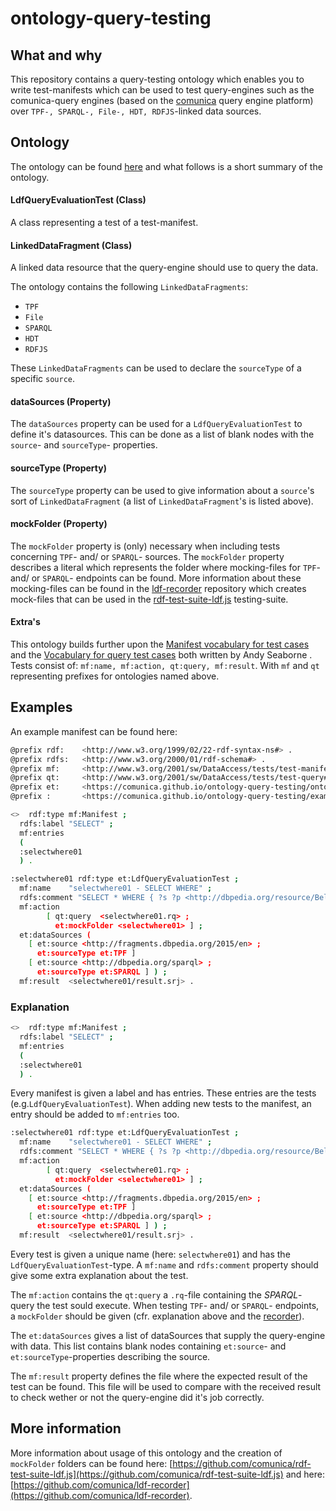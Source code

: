 # ontology-query-testing

## What and why
This repository contains a query-testing ontology which enables you to write test-manifests which can be used to test query-engines such as the comunica-query engines (based on the [comunica](https://github.com/comunica/comunica) query engine platform) over `TPF-, SPARQL-, File-, HDT, RDFJS`-linked data sources. 

## Ontology
The ontology can be found [here](https://github.com/comunica/ontology-query-testing-/ontology-query-testing.ttl) and what follows is a short summary of the ontology.

#### LdfQueryEvaluationTest (Class)
A class representing a test of a test-manifest.

#### LinkedDataFragment (Class)
A linked data resource that the query-engine should use to query the data.

The ontology contains the following `LinkedDataFragments`:
* `TPF`
* `File`
* `SPARQL`
* `HDT`
* `RDFJS`

These `LinkedDataFragments` can be used to declare the `sourceType` of a specific `source`.

#### dataSources (Property)
The `dataSources` property can be used for a `LdfQueryEvaluationTest` to define it's datasources. This can be done as a list of blank nodes with the `source`- and `sourceType`- properties.

#### sourceType (Property)
The `sourceType` property can be used to give information about a `source`'s sort of `LinkedDataFragment` (a list of `LinkedDataFragment`'s is listed above).

#### mockFolder (Property)
The `mockFolder` property is (only) necessary when including tests concerning `TPF`- and/ or `SPARQL`- sources. The `mockFolder` property describes a literal which represents the folder where mocking-files for `TPF`- and/ or `SPARQL`- endpoints can be found. More information about these mocking-files can be found in the [ldf-recorder](https://github.com/comunica/ldf-recorder) repository which creates mock-files that can be used in the [rdf-test-suite-ldf.js](https://github.com/comunica/ldf-recorder) testing-suite.

#### Extra's

This ontology builds further upon the [Manifest vocabulary for test cases](http://www.w3.org/2001/sw/DataAccess/tests/test-manifest#) and the [Vocabulary for query test cases](http://www.w3.org/2001/sw/DataAccess/tests/test-query#) both written by Andy Seaborne . Tests consist of: `mf:name, mf:action, qt:query, mf:result`. With `mf` and `qt` representing prefixes for ontologies named above.

## Examples

An example manifest can be found here:
```bash
@prefix rdf:    <http://www.w3.org/1999/02/22-rdf-syntax-ns#> .
@prefix rdfs:	<http://www.w3.org/2000/01/rdf-schema#> .
@prefix mf:     <http://www.w3.org/2001/sw/DataAccess/tests/test-manifest#> .
@prefix qt:     <http://www.w3.org/2001/sw/DataAccess/tests/test-query#> .
@prefix et:     <https://comunica.github.io/ontology-query-testing/ontology-query-testing.ttl#> .
@prefix :       <https://comunica.github.io/ontology-query-testing/examples/ldf-manifest.ttl#> .

<>  rdf:type mf:Manifest ;
  rdfs:label "SELECT" ;
  mf:entries
  ( 
  :selectwhere01
  ) .

:selectwhere01 rdf:type et:LdfQueryEvaluationTest ;
  mf:name    "selectwhere01 - SELECT WHERE" ;
  rdfs:comment "SELECT * WHERE { ?s ?p <http://dbpedia.org/resource/Belgium>. ?s ?p ?o } LIMIT 5" ;
  mf:action
        [ qt:query  <selectwhere01.rq> ;
          et:mockFolder <selectwhere01> ] ;
  et:dataSources (
    [ et:source <http://fragments.dbpedia.org/2015/en> ;
      et:sourceType et:TPF ]
    [ et:source <http://dbpedia.org/sparql> ;
      et:sourceType et:SPARQL ] ) ;
  mf:result  <selectwhere01/result.srj> .
```
### Explanation

```bash
<>  rdf:type mf:Manifest ;
  rdfs:label "SELECT" ;
  mf:entries
  ( 
  :selectwhere01
  ) .
```
Every manifest is given a label and has entries. These entries are the tests (e.g.`LdfQueryEvaluationTest`). When adding new tests to the manifest, an entry should be added to `mf:entries` too.

```bash
:selectwhere01 rdf:type et:LdfQueryEvaluationTest ;
  mf:name    "selectwhere01 - SELECT WHERE" ;
  rdfs:comment "SELECT * WHERE { ?s ?p <http://dbpedia.org/resource/Belgium>. ?s ?p ?o } LIMIT 5" ;
  mf:action
        [ qt:query  <selectwhere01.rq> ;
          et:mockFolder <selectwhere01> ] ;
  et:dataSources (
    [ et:source <http://fragments.dbpedia.org/2015/en> ;
      et:sourceType et:TPF ]
    [ et:source <http://dbpedia.org/sparql> ;
      et:sourceType et:SPARQL ] ) ;
  mf:result  <selectwhere01/result.srj> .
```

Every test is given a unique name (here: `selectwhere01`) and has the `LdfQueryEvaluationTest`-type. 
A `mf:name` and `rdfs:comment` property should give some extra explanation about the test.

The `mf:action` contains the `qt:query` a `.rq`-file containing the *SPARQL*-query the test sould execute. When testing `TPF`- and/ or `SPARQL`- endpoints, a `mockFolder` should be given (cfr. explanation above and the [recorder](https://github.com/comunica/ldf-recorder)).

The `et:dataSources` gives a list of dataSources that supply the query-engine with data. This list contains blank nodes containing `et:source`- and `et:sourceType`-properties describing the source.

The `mf:result` property defines the file where the expected result of the test can be found. This file will be used to compare with the received result to check wether or not the query-engine did it's job correctly.

## More information

More information about usage of this ontology and the creation of `mockFolder` folders can be found here: [https://github.com/comunica/rdf-test-suite-ldf.js](https://github.com/comunica/rdf-test-suite-ldf.js) and here: [https://github.com/comunica/ldf-recorder](https://github.com/comunica/ldf-recorder).

